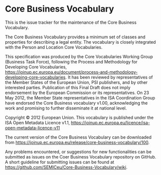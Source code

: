 # Core Business Vocabulary

This is the issue tracker for the maintenance of the Core Business Vocabulary.

The Core Business Vocabulary provides a minimum set of classes and properties for describing a legal entity. The vocabulary is closely integrated with the Person and Location Core Vocabularies.

This specification was produced by the Core Vocabularies Working Group (Business Task Force), following the Process and Methodology for Developing Core Vocabularies, https://joinup.ec.europa.eu/document/process-and-methodology-developing-core-vocabularies. It has been reviewed by representatives of the Member States of the European Union, PSI publishers, and by other interested parties. Publication of this Final Draft does not imply endorsement by the European Commission or its representatives. On 23 May 2012, the Member State representatives in the ISA Coordination Group have endorsed the Core Business vocabulary v1.00, acknowledging the work and promising to further disseminate it at national level. 

Copyright © 2012 European Union. This vocabulary is published under the ISA Open Metadata Licence v1.1, https://joinup.ec.europa.eu/licence/isa-open-metadata-licence-v11

The current version of the Core Business Vocabulary can be downloaded from https://joinup.ec.europa.eu/release/core-business-vocabulary/100.

Any problems encountered, or suggestions for new functionalities can be submitted as issues on the Coer Business Vocabulary repository on GitHub. A short guideline for submitting issues can be found at https://github.com/SEMICeu/Core-Business-Vocabulary/wiki.
